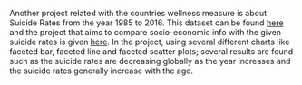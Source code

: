 Another project related with the countries wellness measure is about Suicide Rates from the year 1985 to 2016. This dataset can be found [here](https://www.kaggle.com/russellyates88/suicide-rates-overview-1985-to-2016) and the project that aims to compare socio-economic info with the given suicide rates is given [here](https://www.kaggle.com/lmorgan95/r-suicide-rates-in-depth-stats-insights/data). In the project, using several different charts like faceted bar, faceted line and faceted scatter plots; several results are found such as the suicide rates are decreasing globally as the year increases and the suicide rates generally increase with the age.
